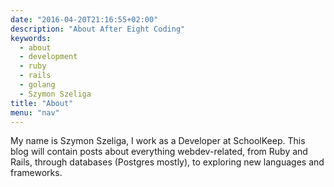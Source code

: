 ```yaml
---
date: "2016-04-20T21:16:55+02:00"
description: "About After Eight Coding"
keywords:
  - about
  - development
  - ruby
  - rails
  - golang
  - Szymon Szeliga
title: "About"
menu: "nav"
---
```

My name is Szymon Szeliga, I work as a Developer at SchoolKeep.
This blog will contain posts about everything webdev-related, from Ruby and Rails, through databases (Postgres mostly), to exploring new languages and frameworks.
